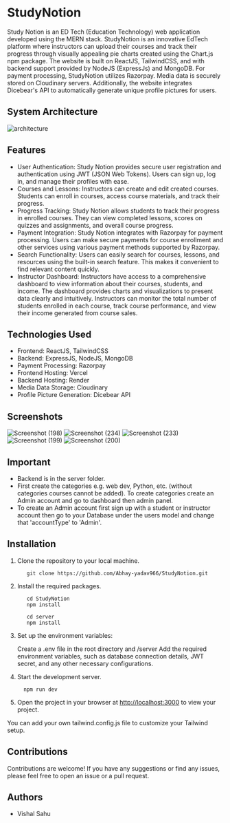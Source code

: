 # StudyNotion

Study Notion is an ED Tech (Education Technology) web application developed using the MERN stack. StudyNotion is an innovative EdTech platform where instructors can upload their courses and track their progress through visually appealing pie charts created using the Chart.js npm package. The website is built on ReactJS, TailwindCSS, and with backend support provided by NodeJS (ExpressJs) and MongoDB. For payment processing, StudyNotion utilizes Razorpay. Media data is securely stored on Cloudinary servers. Additionally, the website integrates Dicebear's API to automatically generate unique profile pictures for users.

## System Architecture

![architecture](https://github.com/Abhay-yadav966/StudyNotion/assets/115336330/4d0f609e-feac-4265-aa82-52a6a1cf5aad)

## Features

- User Authentication: Study Notion provides secure user registration and authentication using JWT (JSON Web Tokens). Users can sign up, log in, and manage their profiles with ease.
- Courses and Lessons: Instructors can create and edit created courses. Students can enroll in courses, access course materials, and track their progress.
- Progress Tracking: Study Notion allows students to track their progress in enrolled courses. They can view completed lessons, scores on quizzes and assignments, and overall course progress.
- Payment Integration: Study Notion integrates with Razorpay for payment processing. Users can make secure payments for course enrollment and other services using various payment methods supported by Razorpay.
- Search Functionality: Users can easily search for courses, lessons, and resources using the built-in search feature. This makes it convenient to find relevant content quickly.
- Instructor Dashboard: Instructors have access to a comprehensive dashboard to view information about their courses, students, and income. The dashboard provides charts and visualizations to present data clearly and intuitively. Instructors can monitor the total number of students enrolled in each course, track course performance, and view their income generated from course sales.

## Technologies Used

- Frontend: ReactJS, TailwindCSS
- Backend: ExpressJS, NodeJS, MongoDB
- Payment Processing: Razorpay
- Frontend Hosting: Vercel
- Backend Hosting: Render
- Media Data Storage: Cloudinary
- Profile Picture Generation: Dicebear API

## Screenshots

![Screenshot (198)](https://github.com/Abhay-yadav966/StudyNotion/assets/115336330/9412db4c-0d21-405b-967c-3e39c5c5c534)
![Screenshot (234)](https://github.com/Abhay-yadav966/Travel-agency-website/assets/115336330/986f473b-3db2-421a-b4c1-a062c5eb7a86)
![Screenshot (233)](https://github.com/Abhay-yadav966/StudyNotion/assets/115336330/bb32c363-6dd2-4ca2-af4e-4bad4c864303)
![Screenshot (199)](https://github.com/Abhay-yadav966/StudyNotion/assets/115336330/6106d60f-c0c1-43cc-8da5-f88e28d9bd4d)
![Screenshot (200)](https://github.com/Abhay-yadav966/StudyNotion/assets/115336330/b4e0d291-ff35-4332-98c5-6d2f174fe58d)

## Important

- Backend is in the server folder.
- First create the categories e.g. web dev, Python, etc. (without categories courses cannot be added). To create categories create an Admin account and go to dashboard then admin panel.
- To create an Admin account first sign up with a student or instructor account then go to your Database under the users model and change that 'accountType' to 'Admin'.

## Installation

1. Clone the repository to your local machine.
   ```
      git clone https://github.com/Abhay-yadav966/StudyNotion.git
   ```
2. Install the required packages.

   ```
      cd StudyNotion
      npm install

      cd server
      npm install
   ```

3. Set up the environment variables:

   Create a .env file in the root directory and /server Add the required environment variables, such as database connection details, JWT secret, and any other necessary configurations.

4. Start the development server.
   ```
     npm run dev
   ```
5. Open the project in your browser at [http://localhost:3000](http://localhost:3000) to view your project.

You can add your own tailwind.config.js file to customize your Tailwind setup.

## Contributions

Contributions are welcome! If you have any suggestions or find any issues, please feel free to open an issue or a pull request.

## Authors

- Vishal Sahu 
